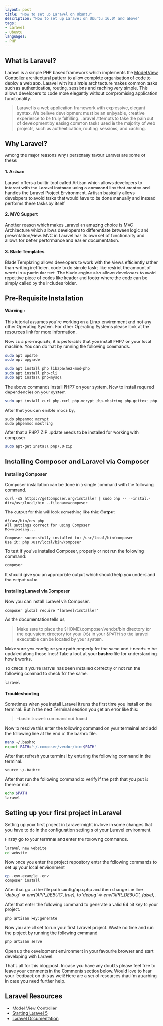 ```yaml
---
layout: post
title: "How to set up Laravel on Ubuntu"
description: "How to set up Laravel on Ubuntu 16.04 and above"
tags: 
- Laravel
- Ubuntu
languages:
- PHP
---
```


## What is Laravel?
Laravel is a simple PHP based framework which implements the [Model View Controller](https://en.wikipedia.org/wiki/Model%E2%80%93view%E2%80%93controller) architectural pattern to allow complete organisation of code to deploy a web app. Laravel with its simple architecture makes common tasks such as authentication, routing, sessions and caching very simple. This allows developers to code more elegantly without compromising application functionality. 

> Laravel is a web application framework with expressive, elegant syntax. We believe development must be an enjoyable, creative experience to be truly fulfilling. Laravel attempts to take the pain out of development by easing common tasks used in the majority of web projects, such as authentication, routing, sessions, and caching.

## Why Laravel? 

Among the major reasons why I personally favour Laravel are some of these:

#### 1. Artisan 

Laravel offers a builtin tool called Artisan which allows developers to interact with the Laravel instance using a command line that creates and handles the Laravel Project Environment. Artisan basically allows developers to avoid tasks that would have to be done manually and instead performs these tasks by itself! 

#### 2. MVC Support

Another reason which makes Laravel an amazing choice is MVC Architecture which allows developers to differentiate between logic and presentation/view. MVC in Laravel has its own set of functionality and allows for better performance and easier documentation.

#### 3. Blade Templates 

Blade Templating allows developers to work with the Views efficiently rather than writing inefficient code to do simple tasks like restrict the amount of words in a particular text. The blade engine also allows developers to avoid repetitive piece of codes like header and footer where the code can be simply called by the includes folder.

## Pre-Requisite Installation

#### Warning :
This tutorial assumes you're working on a Linux environment and not any other Operating System. For other Operating Systems please look at the resources link for more information.

Now as a pre-requisite, it is preferable that you install PHP7 on your local machine. You can do that by running the following commands.

```bash
sudo apt update
sudo apt upgrade

sudo apt install php libapache2-mod-php
sudo apt install php-cli
sudo apt install php-mysql
```

The above commands install PHP7 on your system. Now to install required dependencies on your system.
```bash
sudo apt install curl php-curl php-mcrypt php-mbstring php-gettext php-gd
```

After that you can enable mods by,
```
sudo phpenmod mcrypt
sudo phpenmod mbstring
```
    
After that a PHP7 ZIP update needs to be installed for working with composer
```bash
sudo apt-get install php7.0-zip

```

## Installing Composer and Laravel via Composer

#### Installing Composer

Composer installation can be done in a single command with the following command.
```
curl -sS https://getcomposer.org/installer | sudo php -- --install-dir=/usr/local/bin --filename=composer
```

The output for this will look something like this:
**Output**
```
#!/usr/bin/env php
All settings correct for using Composer
Downloading...

Composer successfully installed to: /usr/local/bin/composer
Use it: php /usr/local/bin/composer
```

To test if you've installed Composer, properly or not run the following command:
```bash
composer
```

It should give you an appropriate output which should help you understand the output value.

#### Installing Laravel via Composer

Now you can install Laravel via Composer.
```
composer global require "laravel/installer"
```

As the documentation tells us,

> Make sure to place the $HOME/.composer/vendor/bin directory (or the equivalent directory for your OS) in your $PATH so the laravel executable can be located by your system.

Make sure you configure your path properly for the same and it needs to be updated along those lines! Take a look at your **bashrc** file for understanding how it works. 

To check if you're laravel has been installed correctly or not run the following commad to check for the same.

```bash
laravel
```

#### Troubleshooting

Sometimes when you install Laravel it runs the first time you install on the terminal. But in the next Terminal session you get an error like this:

> -bash: laravel: command not found

Now to resolve this enter the following command on your termainal and add the following line at the end of the bashrc file.
```bash
nano ~/.bashrc
export PATH="~/.composer/vendor/bin:$PATH" 
```

After that refresh your terminal by entering the following command in the terminal.
```
source ~/.bashrc 
```

After that run the following command to verify if the path that you put is there or not.
```bash
echo $PATH
laravel
```

## Setting up your first project in Laravel

Setting up your first project in Laravel might invlove in some changes that you have to do in the configuration setting s of your Laravel environment.

Firstly go to your terminal and enter the following commands.
```bash
laravel new website
cd website
```

Now once you enter the project repository enter the following commands to set up your local environment.
```bash
cp .env.example .env
composer install
```

After that go to the file path config/app.php and then change the line <em>'debug' => env('APP_DEBUG', true),</em> to <em>'debug' => env('APP_DEBUG', false),</em>.

After that enter the following command to generate a valid 64 bit key to your project.
```bash
php artisan key:generate
```

Now you are all set to run your first Laravel project. Waste no time and run the project by running the following command.

```bash
php artisan serve
```

Open up the development environment in your favourite browser and start developing with Laravel. 

That's all for this blog post. In case you have any doubts please feel free to leave your comments in the Comments section below. Would love to hear your feedback on this as well! Here are a set of resources that I'm attaching in case you need further help.

## Laravel Resources
* [Model View Controller](https://en.wikipedia.org/wiki/Model%E2%80%93view%E2%80%93controller)
* [Starting Laravel 5](https://laracasts.com/series/laravel-from-scratch-2017)
* [Laravel Documentation](https://laravel.com/docs/5.4/installation)